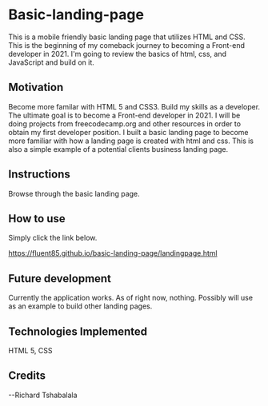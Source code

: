 # Basic-landing-page
This is a mobile friendly basic landing page that utilizes HTML and CSS.  This is the beginning of my comeback journey to becoming a Front-end developer in 2021.  I'm going to review the basics of html, css, and JavaScript and build on it.  
 
## Motivation

Become more familar with HTML 5 and CSS3.  Build my skills as a developer.  The ultimate goal is to become a Front-end developer in 2021.  I will be doing projects from freecodecamp.org and other resources in order to obtain my first developer position.  I built a basic landing page to become more familiar with how a landing page is created with html and css.  This is also a simple example of a potential clients business landing page. 

## Instructions


Browse through the basic landing page.


## How to use

Simply click the link below. 

https://fluent85.github.io/basic-landing-page/landingpage.html




## Future development

Currently the application works.  As of right now, nothing.  Possibly will use as an example to build other landing pages.

## Technologies Implemented

HTML 5, CSS 



## Credits

--Richard Tshabalala